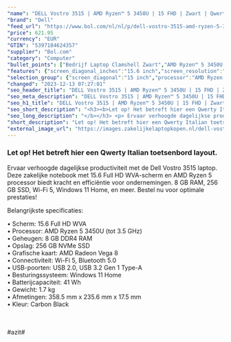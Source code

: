 ```yaml
---
"name": "DELL Vostro 3515 | AMD Ryzen™ 5 3450U | 15 FHD | Zwart | Qwerty - IT"
"brand": "Dell"
"feed_url": "https://www.bol.com/nl/nl/p/dell-vostro-3515-amd-ryzen-5-3450u-15-fhd-zwart-qwerty-it/9300000071114147"
"price": 621.95
"currency": "EUR"
"GTIN": "5397184624357"
"supplier": "Bol.com"
"category": "Computer"
"bullet_points": ["Bedrijf Laptop Clamshell Zwart","AMD Ryzen™ 5 3450U 2,1 GHz","39,6 cm (15.6\") Full HD 1920 x 1080 Pixels WVA LED backlight 16:9","8 GB DDR4-SDRAM 2400 MHz 1 x 8 GB","256 GB SSD","AMD Radeon Vega 8","Wi-Fi 5 (802.11ac) Ethernet LAN 10,1000,100 Mbit/s Bluetooth 5.0","Lithium-Polymeer (LiPo) 41 Wh 65 W","Windows 11 Home 64-bit"]
"features": {"screen_diagonal_inches":"15.6 inch","screen_resolution":"1920 x 1080 Pixels","processor_family":"AMD Ryzen™ 5","memory_size":"8 GB","memory_type":"DDR4-SDRAM","total_storage_space":"256 GB","operating_system":"Windows 11 Home","battery_capacity":"41 Wh","width":"358,5 mm","depth":"235,6 mm","height":"17,5 mm","weight":"1,7 kg"}
"selection_group": {"screen_diagonal":"15 inch","processor":"AMD Ryzen 5","changed_price_past_3_days":false,"product_family":"Vostro"}
"changed": "2023-12-13 07:27:01"
"seo_header_title": "DELL Vostro 3515 | AMD Ryzen™ 5 3450U | 15 FHD | Zwart | Qwerty - IT"
"seo_meta_description": "DELL Vostro 3515 | AMD Ryzen™ 5 3450U | 15 FHD | Zwart | Qwerty - IT"
"seo_h1_title": "DELL Vostro 3515 | AMD Ryzen™ 5 3450U | 15 FHD | Zwart | Qwerty - IT"
"seo_short_description": "<h3><b>Let op! Het betreft hier een Qwerty Italian toetsenbord layout."
"seo_long_description": "</b></h3> <p> Ervaar verhoogde dagelijkse productiviteit met de Dell Vostro 3515 laptop. Deze zakelijke notebook met 15. 6 Full HD WVA-scherm en AMD Ryzen 5 processor biedt kracht en efficiëntie voor ondernemingen. 8 GB RAM, 256 GB SSD, Wi-Fi 5, Windows 11 Home, en meer. Bestel nu voor optimale prestaties! </p> <p> Belangrijkste specificaties: </p> • Scherm: 15. 6 Full HD WVA <br /> • Processor: AMD Ryzen 5 3450U (tot 3. 5 GHz) <br /> • Geheugen: 8 GB DDR4 RAM <br /> • Opslag: 256 GB NVMe SSD <br /> • Grafische kaart: AMD Radeon Vega 8 <br /> • Connectiviteit: Wi-Fi 5, Bluetooth 5. 0 <br /> • USB-poorten: USB 2. 0, USB 3. 2 Gen 1 Type-A <br /> • Besturingssysteem: Windows 11 Home <br /> • Batterijcapaciteit: 41 Wh <br /> • Gewicht: 1. 7 kg <br /> • Afmetingen: 358. 5 mm x 235. 6 mm x 17. 5 mm <br /> • Kleur: Carbon Black <br /> <p> <br /><br />#azit# </p>"
"short_description": "Let op! Het betreft hier een Qwerty Italian toetsenbord layout. Ervaar verhoogde dagelijkse productiviteit met de Dell Vostro 3515 laptop. Deze zakelijke notebook met 15.6 Full HD WVA-scherm en AMD Ryzen 5 processor biedt kracht en efficiëntie voor ondernemingen. 8 GB RAM, 256 GB SSD, Wi-Fi 5, Windows 11 Home, en meer. Bestel nu voor optimale prestaties! Belangrijkste specificaties: • Scherm: 15.6 Full HD WVA • Processor: AMD Ryzen 5 3450U (tot 3.5 GHz) • Geheugen: 8 GB DDR4 RAM • Opslag: 256 GB NVMe SSD • Grafische kaart: AMD Radeon Vega 8 • Connectiviteit: Wi-Fi 5, Bluetooth 5.0 • USB-poorten: USB 2.0, USB 3.2 Gen 1 Type-A • Besturingssysteem: Windows 11 Home • Batterijcapaciteit: 41 Wh • Gewicht: 1.7 kg • Afmetingen: 358.5 mm x 235.6 mm x 17.5 mm • Kleur: Carbon Black #azit#"
"external_image_url": "https://images.zakelijkelaptopkopen.nl/dell-vostro-3515-amd-ryzen-5-3450u-15-fhd-zwart-qwerty-it.webp"
---
```


<h3><b>Let op! Het betreft hier een Qwerty Italian toetsenbord layout.</b></h3> <p> Ervaar verhoogde dagelijkse productiviteit met de Dell Vostro 3515 laptop. Deze zakelijke notebook met 15.6 Full HD WVA-scherm en AMD Ryzen 5 processor biedt kracht en efficiëntie voor ondernemingen. 8 GB RAM, 256 GB SSD, Wi-Fi 5, Windows 11 Home, en meer. Bestel nu voor optimale prestaties! </p> <p> Belangrijkste specificaties: </p> • Scherm: 15.6 Full HD WVA <br /> • Processor: AMD Ryzen 5 3450U (tot 3.5 GHz) <br /> • Geheugen: 8 GB DDR4 RAM <br /> • Opslag: 256 GB NVMe SSD <br /> • Grafische kaart: AMD Radeon Vega 8 <br /> • Connectiviteit: Wi-Fi 5, Bluetooth 5.0 <br /> • USB-poorten: USB 2.0, USB 3.2 Gen 1 Type-A <br /> • Besturingssysteem: Windows 11 Home <br /> • Batterijcapaciteit: 41 Wh <br /> • Gewicht: 1.7 kg <br /> • Afmetingen: 358.5 mm x 235.6 mm x 17.5 mm <br /> • Kleur: Carbon Black <br /> <p> <br /><br />#azit# </p>
